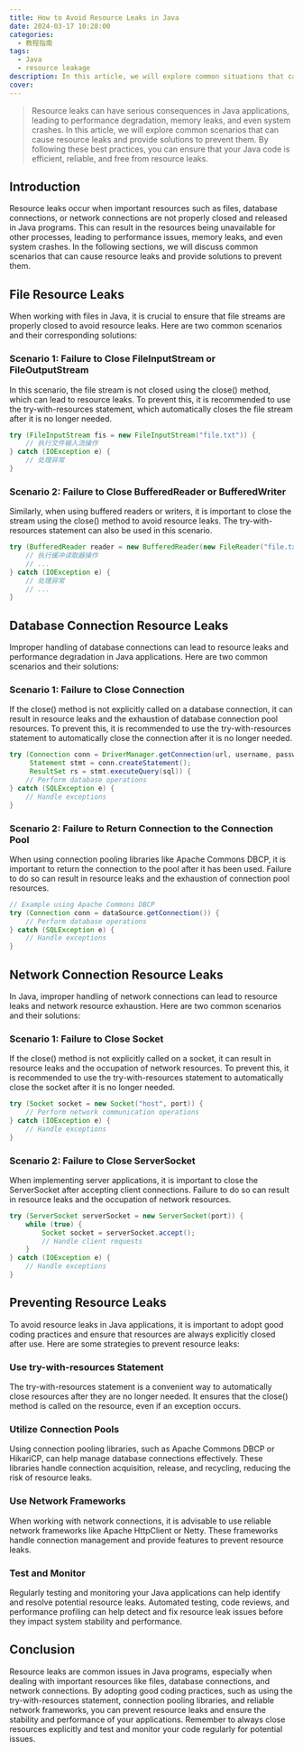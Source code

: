 ```yaml
---
title: How to Avoid Resource Leaks in Java
date: 2024-03-17 10:28:00
categories:
  - 教程指南
tags:
  - Java
  - resource leakage
description: In this article, we will explore common situations that can lead to resource leaks and provide solutions to prevent them. By following these best practices, you can ensure that your Java code is efficient, reliable, and free of resource leaks.
cover:
---
```


> Resource leaks can have serious consequences in Java applications, leading to performance degradation, memory leaks, and even system crashes. In this article, we will explore common scenarios that can cause resource leaks and provide solutions to prevent them. By following these best practices, you can ensure that your Java code is efficient, reliable, and free from resource leaks.

## Introduction

Resource leaks occur when important resources such as files, database connections, or network connections are not properly closed and released in Java programs. This can result in the resources being unavailable for other processes, leading to performance issues, memory leaks, and even system crashes. In the following sections, we will discuss common scenarios that can cause resource leaks and provide solutions to prevent them.


## File Resource Leaks

When working with files in Java, it is crucial to ensure that file streams are properly closed to avoid resource leaks. Here are two common scenarios and their corresponding solutions:


### Scenario 1: Failure to Close FileInputStream or FileOutputStream

In this scenario, the file stream is not closed using the close() method, which can lead to resource leaks. To prevent this, it is recommended to use the try-with-resources statement, which automatically closes the file stream after it is no longer needed.


```java
try (FileInputStream fis = new FileInputStream("file.txt")) {
    // 执行文件输入流操作
} catch (IOException e) {
    // 处理异常
}
```

### Scenario 2: Failure to Close BufferedReader or BufferedWriter

Similarly, when using buffered readers or writers, it is important to close the stream using the close() method to avoid resource leaks. The try-with-resources statement can also be used in this scenario.

```java
try (BufferedReader reader = new BufferedReader(new FileReader("file.txt"))) {
    // 执行缓冲读取器操作
    // ...
} catch (IOException e) {
    // 处理异常
    // ...
}
```

## Database Connection Resource Leaks

Improper handling of database connections can lead to resource leaks and performance degradation in Java applications. Here are two common scenarios and their solutions:


### Scenario 1: Failure to Close Connection

If the close() method is not explicitly called on a database connection, it can result in resource leaks and the exhaustion of database connection pool resources. To prevent this, it is recommended to use the try-with-resources statement to automatically close the connection after it is no longer needed.

```java
try (Connection conn = DriverManager.getConnection(url, username, password);
     Statement stmt = conn.createStatement();
     ResultSet rs = stmt.executeQuery(sql)) {
    // Perform database operations
} catch (SQLException e) {
    // Handle exceptions
}
```
### Scenario 2: Failure to Return Connection to the Connection Pool

When using connection pooling libraries like Apache Commons DBCP, it is important to return the connection to the pool after it has been used. Failure to do so can result in resource leaks and the exhaustion of connection pool resources.

```java
// Example using Apache Commons DBCP
try (Connection conn = dataSource.getConnection()) {
    // Perform database operations
} catch (SQLException e) {
    // Handle exceptions
}
```
## Network Connection Resource Leaks

In Java, improper handling of network connections can lead to resource leaks and network resource exhaustion. Here are two common scenarios and their solutions:


### Scenario 1: Failure to Close Socket

If the close() method is not explicitly called on a socket, it can result in resource leaks and the occupation of network resources. To prevent this, it is recommended to use the try-with-resources statement to automatically close the socket after it is no longer needed.

```java
try (Socket socket = new Socket("host", port)) {
    // Perform network communication operations
} catch (IOException e) {
    // Handle exceptions
}
```

### Scenario 2: Failure to Close ServerSocket

When implementing server applications, it is important to close the ServerSocket after accepting client connections. Failure to do so can result in resource leaks and the occupation of network resources.

```java
try (ServerSocket serverSocket = new ServerSocket(port)) {
    while (true) {
        Socket socket = serverSocket.accept();
        // Handle client requests
    }
} catch (IOException e) {
    // Handle exceptions
}
```
## Preventing Resource Leaks

To avoid resource leaks in Java applications, it is important to adopt good coding practices and ensure that resources are always explicitly closed after use. Here are some strategies to prevent resource leaks:


### Use try-with-resources Statement

The try-with-resources statement is a convenient way to automatically close resources after they are no longer needed. It ensures that the close() method is called on the resource, even if an exception occurs.


### Utilize Connection Pools

Using connection pooling libraries, such as Apache Commons DBCP or HikariCP, can help manage database connections effectively. These libraries handle connection acquisition, release, and recycling, reducing the risk of resource leaks.


### Use Network Frameworks

When working with network connections, it is advisable to use reliable network frameworks like Apache HttpClient or Netty. These frameworks handle connection management and provide features to prevent resource leaks.


### Test and Monitor

Regularly testing and monitoring your Java applications can help identify and resolve potential resource leaks. Automated testing, code reviews, and performance profiling can help detect and fix resource leak issues before they impact system stability and performance.


## Conclusion

Resource leaks are common issues in Java programs, especially when dealing with important resources like files, database connections, and network connections. By adopting good coding practices, such as using the try-with-resources statement, connection pooling libraries, and reliable network frameworks, you can prevent resource leaks and ensure the stability and performance of your applications. Remember to always close resources explicitly and test and monitor your code regularly for potential issues.
